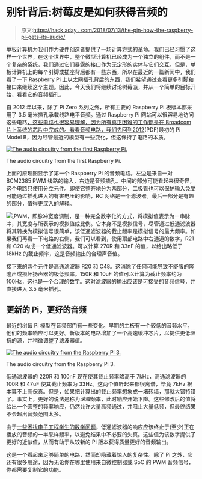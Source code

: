# 别针背后:树莓皮是如何获得音频的

> 原文:[https://hack aday . com/2018/07/13/the-pin-how-the-raspberry-pi-gets-its-audio/](https://hackaday.com/2018/07/13/behind-the-pin-how-the-raspberry-pi-gets-its-audio/)

单板计算机为我们作为硬件创造者提供了一场计算方式的革命。我们已经习惯了这样一个世界，在这个世界中，整个微型计算机已经成为一个独立的组件，而不是一个复杂的系统，我们通过它们暴露的接口作为无定形的实体与它们交互。但是，单板计算机上的每个引脚或插座背后都有一些东西，所以在最近的一篇新闻中，我们看了一下 Raspberry Pi 上以太网插孔背后的东西，我们希望通过查看更多引脚和接口来继续这个主题。因此，今天我们将继续讨论树莓派，并从一个简单的目标开始，看看它的音频插孔。

自 2012 年以来，除了 Pi Zero 系列之外，所有主要的 Raspberry Pi 板版本都采用了 3.5 毫米插孔承载线路电平音频。通过 Raspberry Pi 网站可以很容易地访问这些电路[，这些电路也很容易理解，因为所有真正困难的工作都是在 Broadcom 片上系统的芯片中完成的。看看音频电路，我们先回到](https://github.com/raspberrypi/documentation/tree/master/hardware/raspberrypi/schematics)[2012](https://www.raspberrypi.org/app/uploads/2012/04/Raspberry-Pi-Schematics-R1.0.pdf)(PDF)最初的 Pi Model B，因为尽管最近的模型有一些变化，但这保持了电路的本质。

[![The audio circuitry from the first Raspberry Pi.](../Images/363fd9094a29692bba515ca87544ffa9.png)](https://hackaday.com/wp-content/uploads/2018/06/pi-audio-raspi1-audio-schematic-rethemed.jpg)

The audio circuitry from the first Raspberry Pi.

上面的原理图显示了第一个 Raspberry Pi 的音频电路。左边是来自一对 BCM2385 PWM 线路的输入，右边是音频插孔。中间的部分可能看起来很奇怪，这个电路只使用分立元件。即使它整齐地分为两部分，二极管也可以保护输入免受可能通过插孔进入的有害电压的影响，RC 网络是一个滤波器。最后一部分是有趣的部分，值得更深入的解释。

[![](../Images/b86d4eda81c5b903eb59f4dd70db9c61.png) ](https://hackaday.com/wp-content/uploads/2018/07/pi-audio-raspi1-audio-filters.jpg) PWM，即脉冲宽度调制，是一种完全数字化的方式，将模拟值表示为一串脉冲，其宽度与所表示的模拟值成比例。它本身不是模拟信号，尽管通过低通滤波器将其转换为模拟信号很简单，该低通滤波器的截止频率是模拟信号的最大频率。如果我们再看一下电路的右侧，我们可以看到，使用顶部电路中右通道的数字，R21 和 C20 构成一个低通滤波器。可以计算 270R 和 33nF 的值，以给出略低于 18kHz 的截止频率，这是音频输出的合理声音值。

接下来的两个元件是高通滤波器 R20 和 C48。这消除了任何可能导致不舒服的隆隆声或损坏扬声器的极低频率。150R 和 10uF 的值可以计算为截止频率约为 100Hz，这也是一个合理的数字。这对滤波器的输出应该是可接受的音频信号，并直接进入 3.5 毫米插孔。

## 更新的 Pi，更好的音频

最近的树莓 Pi 模型在音频部门有一些变化。早期的主板有一个较低的音频水平，他们的频率响应可以更好。新版本的电路增加了一个高速缓冲芯片，以提供更低阻抗的源，并稍微调整了滤波器值。

[![The audio circuitry from the Raspberry Pi 3.](../Images/e82e3b01e1df7e4146f7683af0be3943.png)](https://hackaday.com/wp-content/uploads/2018/06/pi-audio-raspi3-audio-schematic-rethemed.jpg)

The audio circuitry from the Raspberry Pi 3.

低通滤波器的 220R 和 100nF 现在使其截止频率略高于 7kHz，高通滤波器的 100R 和 47uF 使其截止频率为 33Hz。这两个值听起来都很离谱，毕竟 7kHz 根本算不上高保真。但是，如果把计算出的截止频率想象成一堵砖墙，那就大错特错了。事实上，更好的说法是称为*滚降*频率，此时响应开始下降。这些修改后的值将给出一个圆整的频率响应，仍然允许大量高频通过，并阻止大量低频，但最终结果不会超出音频范围太多。

由于[一些困扰电子工程学生的数学问题](https://en.wikipedia.org/wiki/Nyquist_rate)，低通滤波器的响应应该终止于(至少)正在播放的音频的一半采样频率，以避免结果中不必要的失真。这些值为该数字提供了更好的近似值，从而有助于从较新的 Pi 版本获得质量更好的音频输出。

这是一个看起来足够简单的电路，然而却隐藏着惊人的复杂性。除了 Pi 之外，它还有很多用途，因为无论你在哪里使用来自微控制器或 SoC 的 PWM 音频信号，你都需要复制它的功能。